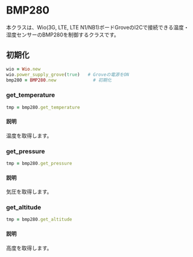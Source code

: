 # BMP280

本クラスは、Wio(3G, LTE, LTE N1/NB1)ボードGroveのI2Cで接続できる温度・湿度センサーのBMP280を制御するクラスです。

## 初期化

```ruby
wio = Wio.new
wio.power_supply_grove(true)   # Groveの電源をON
bmp280 = BMP280.new              # 初期化
```

### get_temperature

```ruby
tmp = bmp280.get_temperature
```

#### 説明

温度を取得します。


### get_pressure

```ruby
tmp = bmp280.get_pressure
```

#### 説明

気圧を取得します。


### get_altitude

```ruby
tmp = bmp280.get_altitude
```

#### 説明

高度を取得します。




